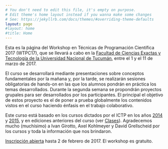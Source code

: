 ```yaml
---
# You don't need to edit this file, it's empty on purpose.
# Edit theme's home layout instead if you wanna make some changes
# See: https://jekyllrb.com/docs/themes/#overriding-theme-defaults
layout: page 
#layout: home
#title: Home
---
```


Esta es la página del Workshop en Técnicas de Programación Científica
2017 (WTPC17), que se llevará a cabo en la [Facultad de Ciencias
Exactas y Tecnología de la Universidad Nacional de
Tucumán](https://www.google.com.ar/maps/place/Facultad+de+Ciencias+Exactas+y+Tecnolog%C3%ADa/@-26.843308,-65.2311447,17z/data=!3m1!4b1!4m5!3m4!1s0x94225c7983543a9b:0xec64abca96a3dba0!8m2!3d-26.843308!4d-65.228956),
entre el 1 y el 11 de marzo de 2017.

El curso se desarrollará mediante presentaciones sobre conceptos
fundamentales por la mañana y, por la tarde, se realizarán sesiones
obligatorias de hands-on en las que los alumnos pondrán en práctica
los temas desarrollados. Durante la segunda semana se propondrán
proyectos grupales para ser desarrollados por los participantes. El
principal el objetivo de estos proyecto es el de poner a prueba
globalmente los contenidos vistos en el curso haciendo énfasis en el
trabajo colaborativo.

Este curso está basado en los cursos dictados por el ICTP en los años
[2014](http://indico.ictp.it/event/a13190) y
[2015](http://indico.ictp.it/event/a14258/), y en ediciones anteriores
del curso (ver [Clases](/clases/)). Agradecemos mucho (muchísimo) a
Ivan Girotto, Axel Kohlmeyer y David Grellscheid por los cursos y toda
la información que nos brindaron.

[Inscripción abierta](/registrarse/) hasta 2 de febrero de 2017. El workshop es gratuito.
